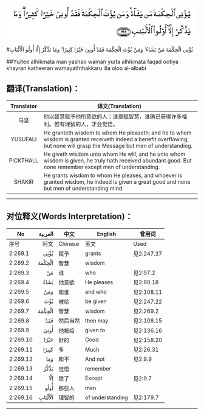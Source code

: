 ![002:269](images/002_269.gif)

#يُؤْتِي الْحِكْمَةَ مَنْ يَشَاءُ ۚ وَمَنْ يُؤْتَ الْحِكْمَةَ فَقَدْ أُوتِيَ خَيْرًا كَثِيرًا ۗ وَمَا يَذَّكَّرُ إِلَّا أُولُو الْأَلْبَابِ 

##Yu/tee alhikmata man yashao waman yu/ta alhikmata faqad ootiya khayran katheeran wamayaththakkaru illa oloo al-albabi 

## 翻译(Translation)：

| Translator | 译文(Translation)                                            |
| :--------: | ------------------------------------------------------------ |
|    马坚    | 他以智慧赋予他所意欲的人；谁禀赋智慧，谁确已获得许多福利。惟有理智的人，才会觉悟。 |
|  YUSUFALI  | He granteth wisdom to whom He pleaseth; and he to whom wisdom is granted receiveth indeed a benefit overflowing; but none will grasp the Message but men of understanding. |
| PICKTHALL  | He giveth wisdom unto whom He will, and he unto whom wisdom is given, he truly hath received abundant good. But none remember except men of understanding. |
|   SHAKIR   | He grants wisdom to whom He pleases, and whoever is granted wisdom, he indeed is given a great good and none but men of understanding mind. |

---

## 对位释义(Words Interpretation)：

| No   | العربية | 中文    | English | 曾用词 |
| ---- | ------: | ------- | ------- | ------ |
| 序号 |    阿文 | Chinese | 英文    | Used   |
| 2:269.1  | يُؤْتِي    | 赋予     | grants           | 见2:247.37 |
| 2:269.2  | الْحِكْمَةَ  | 智慧     | wisdom           |            |
| 2:269.3  | مَنْ      | 谁       | who              | 见2:97.2   |
| 2:269.4  | يَشَاءُ    | 他意欲   | He pleases       | 见2:90.18  |
| 2:269.5  | وَمَنْ     | 和谁     | and who          | 见2:108.11 |
| 2:269.6  | يُؤْتَ     | 被给     | be given         | 见2:247.22 |
| 2:269.7  | الْحِكْمَةَ  | 智慧     | wisdom           | 见2:269.2  |
| 2:269.8  | فَقَدْ     | 然后当然 | then may         | 见2:108.15 |
| 2:269.9  | أُوتِيَ    | 他被给   | given to         | 见2:136.16 |
| 2:269.10 | خَيْرًا    | 好的     | Good             | 见2:158.20 |
| 2:269.11 | كَثِيرًا   | 多       | Much             | 见2:26.31  |
| 2:269.12 | وَمَا     | 和不     | And not          | 见2:9.9    |
| 2:269.13 | يَذَّكَّرُ    | 觉悟     | remember         |            |
| 2:269.14 | إِلَّا     | 除了     | Except           | 见2:9.7    |
| 2:269.15 | أُولُو    | 那些人   | men              |            |
| 2:269.16 | الْأَلْبَابِ | 理智的   | of understanding | 见2:179.7  |

---
